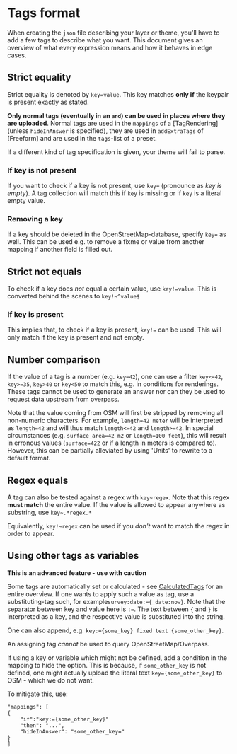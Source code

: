  Tags format
=============

When creating the `json` file describing your layer or theme, you'll have to add a few tags to describe what you want. This document gives an overview of what every expression means and how it behaves in edge cases.

Strict equality
---------------

Strict equality is denoted by `key=value`. This key matches __only if__ the keypair is present exactly as stated.

**Only normal tags (eventually in an `and`) can be used in places where they are uploaded**. Normal tags are used in the `mappings` of a [TagRendering] (unless `hideInAnswer` is specified), they are used in `addExtraTags` of [Freeform] and are used in the `tags`-list of a preset.

If a different kind of tag specification is given, your theme will fail to parse.

### If key is not present

If you want to check if a key is not present, use `key=` (pronounce as *key is empty*). A tag collection will match this if `key` is missing or if `key` is a literal empty value.

### Removing a key

If a key should be deleted in the OpenStreetMap-database, specify `key=` as well. This can be used e.g. to remove a fixme or value from another mapping if another field is filled out.

Strict not equals
-----------------

To check if a key does _not_ equal a certain value, use `key!=value`. This is converted behind the scenes to `key!~^value$`

### If key is present

This implies that, to check if a key is present, `key!=` can be used. This will only match if the key is present and not empty.

Number comparison
-----------------

If the value of a tag is a number (e.g. `key=42`), one can use a filter `key<=42`, `key>=35`, `key>40` or `key<50` to match this, e.g. in conditions for renderings.
These tags cannot be used to generate an answer nor can they be used to request data upstream from overpass.

Note that the value coming from OSM will first be stripped by removing all non-numeric characters. For example, `length=42 meter` will be interpreted as `length=42` and will thus match `length<=42` and `length>=42`.
In special circumstances (e.g. `surface_area=42 m2` or `length=100 feet`), this will result in erronous values (`surface=422` or if a length in meters is compared to).
However, this can be partially alleviated by using 'Units' to rewrite to a default format.

Regex equals
------------

A tag can also be tested against a regex with `key~regex`. Note that this regex __must match__ the entire value. If the value is allowed to appear anywhere as substring, use `key~.*regex.*`

Equivalently, `key!~regex` can be used if you _don't_ want to match the regex in order to appear.


Using other tags as variables
-----------------------------

**This is an advanced feature - use with caution**

Some tags are automatically set or calculated - see [CalculatedTags](CalculatedTags.md) for an entire overview.
If one wants to apply such a value as tag, use a substituting-tag such, for example`survey:date:={_date:now}`. Note that the separator between key and value here is `:=`.
The text between `{` and `}` is interpreted as a key, and the respective value is substituted into the string.

One can also append, e.g. `key:={some_key} fixed text {some_other_key}`.

An assigning tag _cannot_ be used to query OpenStreetMap/Overpass.

If using a key or variable which might not be defined, add a condition in the mapping to hide the option.
This is because, if `some_other_key` is not defined, one might actually upload the literal text `key={some_other_key}` to OSM - which we do not want.

To mitigate this, use:

```
"mappings": [
{
    "if":"key:={some_other_key}"
    "then": "...",
    "hideInAnswer": "some_other_key="
}
]
```